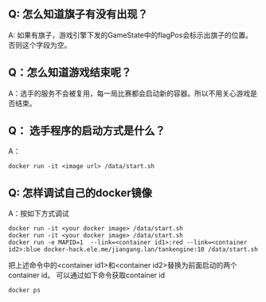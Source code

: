 ## Q: 怎么知道旗子有没有出现？
A: 如果有旗子，游戏引擎下发的GameState中的flagPos会标示出旗子的位置。否则这个字段为空。

## Q：怎么知道游戏结束呢？
A：选手的服务不会被复用，每一局比赛都会启动新的容器。所以不用关心游戏是否结束。

## Q： 选手程序的启动方式是什么？
A： 
```
docker run -it <image url> /data/start.sh
```

## Q: 怎样调试自己的docker镜像
A：按如下方式调试
```
docker run -it <your docker image> /data/start.sh
docker run -it <your docker image> /data/start.sh
docker run -e MAPID=1  --link=<container id1>:red --link=<container id2>:blue docker-hack.ele.me/jiangang.lan/tankengine:10 /data/start.sh
```
把上述命令中的\<container id1\>和\<container id2\>替换为前面启动的两个container id。
可以通过如下命令获取container id
```
docker ps
```
